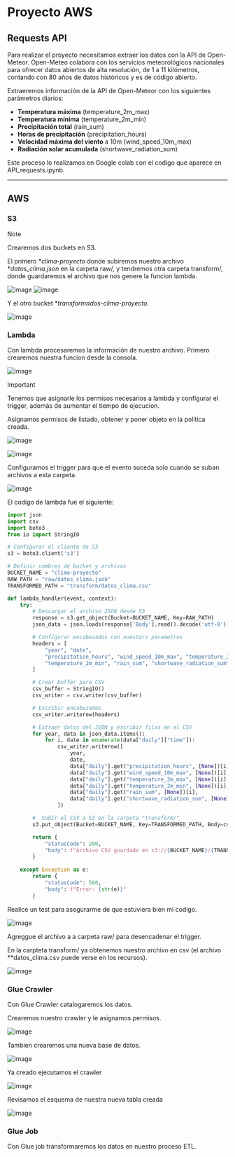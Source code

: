 # Proyecto AWS
## Requests API

Para realizar el proyecto necesitamos extraer los datos con la API de Open-Meteor.
Open-Meteo colabora con los servicios meteorológicos nacionales para ofrecer datos abiertos de alta resolución, de 1 a 11 kilómetros, 
contando con 80 años de datos históricos y es de código abierto.

Extraeremos información de la API de Open-Meteor con los siguientes parámetros diarios:
- **Temperatura máxima** (temperature_2m_max)
- **Temperatura mínima** (temperature_2m_min)
- **Precipitación total** (rain_sum)
- **Horas de precipitación** (precipitation_hours)
- **Velocidad máxima del viento** a 10m (wind_speed_10m_max)
- **Radiación solar acumulada** (shortwave_radiation_sum)
  
Este proceso lo realizamos en Google colab con el codigo que aparece en API_requests.ipynb.

***

## **AWS**

### S3

> [!NOTE]
> Crearemos dos buckets en S3. 
    
El primero **clima-proyecto* donde subiremos nuestro archivo **datos_clima.json* en la carpeta raw/,  y tendremos otra carpeta transform/, donde guardaremos el archivo que nos genere la funcion lambda.

![image](https://github.com/user-attachments/assets/dba901cb-ec5d-4f0a-98c5-18d2165f8b72)
![image](https://github.com/user-attachments/assets/ae789695-de50-4dd6-9ba5-e3d35a6ef8b6)

Y el otro bucket **transformados-clima-proyecto*.

![image](https://github.com/user-attachments/assets/c78968f8-bcab-4ad9-be43-f81393183734)


### Lambda

Con lambda procesaremos la información de nuestro archivo.
Primero crearemos nuestra funcion desde la consola. 

![image](https://github.com/user-attachments/assets/4d206c51-94d4-4642-9671-b24c40ee2a99)

> [!IMPORTANT]  
> Tenemos que asignarle los permisos necesarios a lambda y configurar el trigger, además de aumentar el tiempo de ejecucion.

Asignamos permisos de listado, obtener y poner objeto en la politica creada.

![image](https://github.com/user-attachments/assets/96941af3-34e3-4063-95bf-1aee5c741ab7)

![image](https://github.com/user-attachments/assets/5290223f-bec8-4233-8e73-b6f75af47c0c)

Configuramos el trigger para que el evento suceda solo cuando se suban archivos a esta carpeta.

![image](https://github.com/user-attachments/assets/212d4885-0491-4606-abc5-efb703476087)

El codigo de lambda fue el siguiente:

``` python
import json
import csv
import boto3
from io import StringIO

# Configurar el cliente de S3
s3 = boto3.client('s3')

# Definir nombres de bucket y archivos
BUCKET_NAME = "clima-proyecto"
RAW_PATH = "raw/datos_clima.json"
TRANSFORMED_PATH = "transform/datos_clima.csv"

def lambda_handler(event, context):
    try:
        # Descargar el archivo JSON desde S3
        response = s3.get_object(Bucket=BUCKET_NAME, Key=RAW_PATH)
        json_data = json.loads(response['Body'].read().decode('utf-8'))

        # Configurar encabezados con nuestors parametros
        headers = [
            "year", "date", 
            "precipitation_hours", "wind_speed_10m_max", "temperature_2m_max", 
            "temperature_2m_min", "rain_sum", "shortwave_radiation_sum"
        ]

        # Crear buffer para CSV
        csv_buffer = StringIO()
        csv_writer = csv.writer(csv_buffer)

        # Escribir encabezados
        csv_writer.writerow(headers)

        # Extraer datos del JSON y escribir filas en el CSV
        for year, data in json_data.items():
            for i, date in enumerate(data["daily"]["time"]):
                csv_writer.writerow([
                    year,
                    date,
                    data["daily"].get("precipitation_hours", [None])[i],
                    data["daily"].get("wind_speed_10m_max", [None])[i],
                    data["daily"].get("temperature_2m_max", [None])[i],
                    data["daily"].get("temperature_2m_min", [None])[i],
                    data["daily"].get("rain_sum", [None])[i],
                    data["daily"].get("shortwave_radiation_sum", [None])[i]
                ])

        #  Subir el CSV a S3 en la carpeta "transform/"
        s3.put_object(Bucket=BUCKET_NAME, Key=TRANSFORMED_PATH, Body=csv_buffer.getvalue())

        return {
            "statusCode": 200,
            "body": f"Archivo CSV guardado en s3://{BUCKET_NAME}/{TRANSFORMED_PATH}"
        }
    
    except Exception as e:
        return {
            "statusCode": 500,
            "body": f"Error: {str(e)}"
        }
```

Realice un test para asegurarme de que estuviera bien mi codigo.

![image](https://github.com/user-attachments/assets/88d68e21-01b4-4fa0-844e-46fd1b5f8816)

Agreggue el archivo a a carpeta raw/ para desencadenar el trigger.

En la carpteta transform/ ya obtenemos nuestro archivo en csv (el archivo **datos_clima.csv puede verse en los recursos).

![image](https://github.com/user-attachments/assets/f52220e8-5602-4625-ae81-33c94b3f8ce3)

### Glue Crawler
Con Glue Crawler catalogaremos los datos.

Crearemos nuestro crawler y le asignamos permisos.

![image](https://github.com/user-attachments/assets/c61362ef-7055-4855-8ca7-6c9f6781aa56)

Tambien crearemos una nueva base de datos.

![image](https://github.com/user-attachments/assets/4af7ae89-0a4d-4c3f-9548-cd36a0afcaa1)

Ya creado ejecutamos el crawler

![image](https://github.com/user-attachments/assets/9bf02663-76ce-4e82-92e4-63553f39bc99)

Revisamos el esquema de nuestra nueva tabla creada

![image](https://github.com/user-attachments/assets/c8e99aee-b33f-4672-a35f-92bf059b5f2e)

### Glue Job

Con Glue job transformaremos los datos en nuestro proceso ETL.







